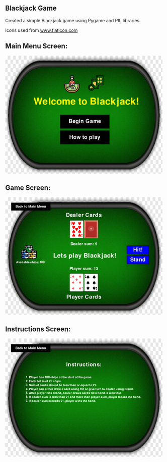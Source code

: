 ## Blackjack Game

Created a simple Blackjack game using Pygame and PIL libraries.

Icons used from www.flaticon.com

## Main Menu Screen:

![](Images/Menu.png)

## Game Screen:

![](Images/Game.png)

## Instructions Screen:

![](Images/Insturctions.png)

